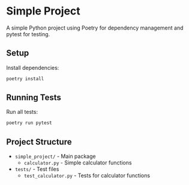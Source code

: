 # Simple Project

A simple Python project using Poetry for dependency management and pytest for testing.

## Setup

Install dependencies:
```bash
poetry install
```

## Running Tests

Run all tests:
```bash
poetry run pytest
```

## Project Structure

- `simple_project/` - Main package
  - `calculator.py` - Simple calculator functions
- `tests/` - Test files
  - `test_calculator.py` - Tests for calculator functions